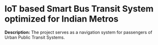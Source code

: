 # IoT based Smart Bus Transit System optimized for Indian Metros

**Description:**
              The project serves as a navigation system for passengers of Urban Public Transit Systems.
